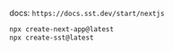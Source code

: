 docs: `https://docs.sst.dev/start/nextjs`

```bash
npx create-next-app@latest
npx create-sst@latest
```
